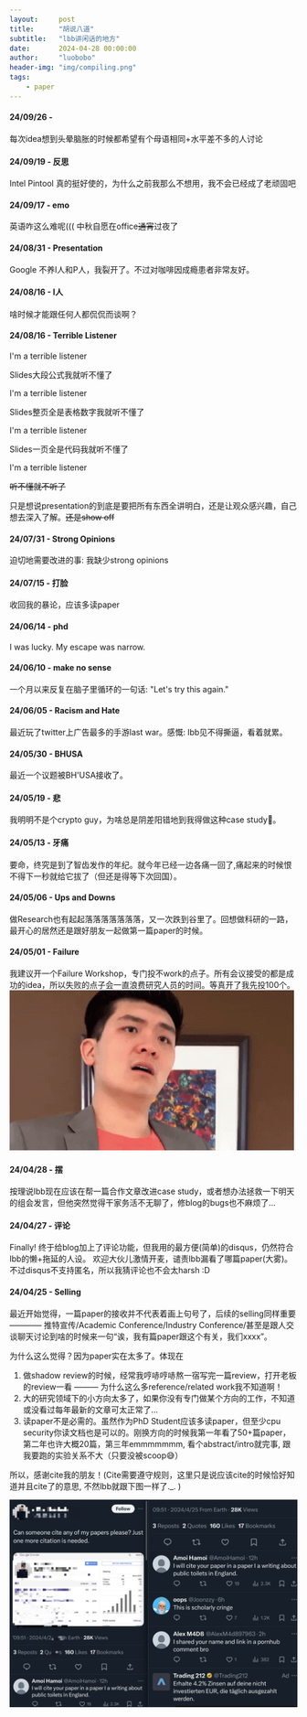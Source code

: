 ```yaml
---
layout:     post
title:      "胡说八道"
subtitle:   "lbb讲闲话的地方"
date:       2024-04-28 00:00:00
author:     "luobobo"
header-img: "img/compiling.png"
tags:
    - paper
---
```

#### 24/09/26 - 
每次idea想到头晕脑胀的时候都希望有个母语相同+水平差不多的人讨论


#### 24/09/19 - 反思
Intel Pintool 真的挺好使的，为什么之前我那么不想用，我不会已经成了老顽固吧


#### 24/09/17 - emo
英语咋这么难呢(((
中秋自愿在office~~通宵~~过夜了

#### 24/08/31 - Presentation
Google 不养I人和P人，我裂开了。不过对咖啡因成瘾患者非常友好。 


#### 24/08/16 - I人
啥时候才能跟任何人都侃侃而谈啊？


#### 24/08/16 - Terrible Listener
I'm a terrible listener

Slides大段公式我就听不懂了

I'm a terrible listener

Slides整页全是表格数字我就听不懂了

I'm a terrible listener

Slides一页全是代码我就听不懂了

I'm a terrible listener

~~听不懂就不听了~~ 

只是想说presentation的到底是要把所有东西全讲明白，还是让观众感兴趣，自己想去深入了解。~~还是show off~~


#### 24/07/31 - Strong Opinions
迫切地需要改进的事: 我缺少strong opinions


#### 24/07/15 - 打脸
收回我的暴论，应该多读paper


#### 24/06/14 - phd
I was lucky. My escape was narrow.


#### 24/06/10 - make no sense
一个月以来反复在脑子里循环的一句话: "Let's try this again."


#### 24/06/05 - Racism and Hate
最近玩了twitter上广告最多的手游last war。感慨: lbb见不得撕逼，看着就累。


#### 24/05/30 - BHUSA
最近一个议题被BH'USA接收了。


#### 24/05/19 - 悲
我明明不是个crypto guy，为啥总是阴差阳错地到我得做这种case study🫠。


#### 24/05/13 - 牙痛
要命，终究是到了智齿发作的年纪。就今年已经一边各痛一回了,痛起来的时候恨不得下一秒就给它拔了（但还是得等下次回国）。


#### 24/05/06 - Ups and Downs
做Research也有起起落落落落落落落，又一次跌到谷里了。回想做科研的一路，最开心的居然还是跟好朋友一起做第一篇paper的时候。


#### 24/05/01 - Failure
我建议开一个Failure Workshop，专门投不work的点子。所有会议接受的都是成功的idea，所以失败的点子会一直浪费研究人员的时间。等真开了我先投100个。
![Failure](/img/failure-steven-he.gif)


#### 24/04/28 - 摆
按理说lbb现在应该在帮一篇合作文章改进case study，或者想办法拯救一下明天的组会发言，但他突然觉得干家务活不无聊了，修blog的bugs也不麻烦了...


#### 24/04/27 - 评论
Finally! 终于给blog加上了评论功能，但我用的最方便(简单)的disqus，仍然符合lbb的懒+拖延的人设。
欢迎大伙儿激情开麦，谴责lbb漏看了哪篇paper(大雾)。不过disqus不支持匿名，所以我猜评论也不会太harsh :D


#### 24/04/25 - Selling 
最近开始觉得，一篇paper的接收并不代表着画上句号了，后续的selling同样重要 ———— 推特宣传/Academic Conference/Industry Conference/甚至是跟人交谈聊天讨论到啥的时候来一句“诶，我有篇paper跟这个有关，我们xxxx”。

为什么这么觉得？因为paper实在太多了。体现在
1. 做shadow review的时候，经常我哼哧哼哧熬一宿写完一篇review，打开老板的review一看 ——— 为什么这么多reference/related work我不知道啊！
2. 大的研究领域下的小方向太多了，如果你没有专门做某个方向的工作，不知道或没看过每年最新的文章可太正常了...
3. 读paper不是必需的。虽然作为PhD Student应该多读paper，但至少cpu security你读文档也是可以的。刚换方向的时候我第一年看了50+篇paper，第二年也许大概20篇，第三年emmmmmmm, 看个abstract/intro就完事, 跟我要跑的实验关系不大（只要没被scoop😅）

所以，感谢cite我的朋友！(Cite需要遵守规则，这里只是说应该cite的时候恰好知道并且cite了的意思, 不然lbb就跟下图一样了._. )

![cite](/img/cite.png)